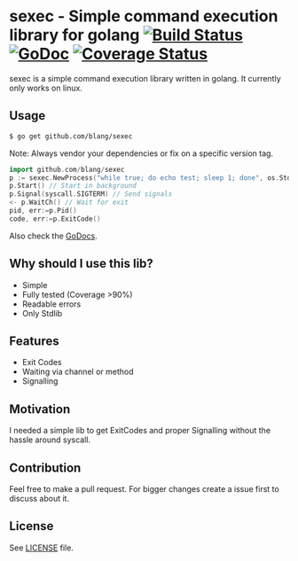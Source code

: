 sexec - Simple command execution library for golang [![Build Status](https://drone.io/github.com/blang/sexec/status.png)](https://drone.io/github.com/blang/sexec/latest) [![GoDoc](https://godoc.org/github.com/blang/sexec?status.png)](https://godoc.org/github.com/blang/sexec) [![Coverage Status](https://img.shields.io/coveralls/blang/sexec.svg)](https://coveralls.io/r/blang/sexec?branch=master)
======

sexec is a simple command execution library written in golang.
It currently only works on linux.

Usage
-----
```bash
$ go get github.com/blang/sexec
```
Note: Always vendor your dependencies or fix on a specific version tag.

```go
import github.com/blang/sexec
p := sexec.NewProcess("while true; do echo test; sleep 1; done", os.Stdout, os.Stderr)
p.Start() // Start in background
p.Signal(syscall.SIGTERM) // Send signals
<- p.WaitCh() // Wait for exit
pid, err:=p.Pid()
code, err:=p.ExitCode()
```

Also check the [GoDocs](http://godoc.org/github.com/blang/sexec).

Why should I use this lib?
-----

- Simple
- Fully tested (Coverage >90%)
- Readable errors
- Only Stdlib


Features
-----

- Exit Codes
- Waiting via channel or method
- Signalling


Motivation
-----

I needed a simple lib to get ExitCodes and proper Signalling without the hassle around syscall.


Contribution
-----

Feel free to make a pull request. For bigger changes create a issue first to discuss about it.


License
-----

See [LICENSE](LICENSE) file.
